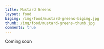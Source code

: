```yaml
---
title: Mustard Greens
layout: food
bigimg: /img/food/mustard-greens-bigimg.jpg
thumb: /img/food/mustard-greens-thumb.jpg
comments: true
---
```



Coming soon